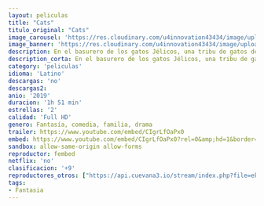 ```yaml
---
layout: peliculas
title: "Cats"
titulo_original: "Cats"
image_carousel: 'https://res.cloudinary.com/u4innovation43434/image/upload/v1584929010/cats-min_ktohk7.jpg'
image_banner: 'https://res.cloudinary.com/u4innovation43434/image/upload/v1584929011/cats-banner-min_epdxv7.jpg'
description: En el basurero de los gatos Jélicos, una tribu de gatos deberá decidir como cada año cuál ascenderá a una nueva vida jelical. Allí conoceremos a la gata blanca Victoria (Francesca Hayward), a Old Deuteronomy (Judi Dench) que es quien decide qué gato será el elegido, además de al misterioso Mr. Mistoffelees (Laurie Davidson), al rockero Rum Tum Tugger (Jason Derulo), al refinado Bustopher Jones (James Corden), junto con Grizabella (Jennifer Hudson), Macavity (Idris Elba), Jennyanydots (Rebel Wilson), Gus (Ian McKellen) y Bombalurina (Taylor Swift). Esta película es la adaptación del famoso musical de Broadway Cats basado en la obra de Andrew Lloyd Webber, inspirada a su vez en una colección de poemas de T. S. Eliot.
description_corta: En el basurero de los gatos Jélicos, una tribu de gatos deberá decidir como cada año cuál ascenderá a una nueva vida jelical. Allí conoceremos a la gata blanca Victoria (Francesca Hayward), a Old Deuteronomy (Judi Dench) que es ...
category: 'peliculas'
idioma: 'Latino'
descargas: 'no'
descargas2:
anio: '2019'
duracion: '1h 51 min'
estrellas: '2'
calidad: 'Full HD'
genero: Fantasía, comedia, familia, drama
trailer: https://www.youtube.com/embed/CIgrLfOaPx0
embed: https://www.youtube.com/embed/CIgrLfOaPx0?rel=0&amp;hd=1&border=0&wmode=opaque&enablejsapi=1&modestbranding=1&controls=1&showinfo=1
sandbox: allow-same-origin allow-forms
reproductor: fembed
netflix: 'no'
clasificacion: '+9'
reproductores_otros: ["https://api.cuevana3.io/stream/index.php?file=ek5lbm9xYWNrS0xYMTZLa2xNbkdvY3ZTb3BtZng4TGp6ZFpobGFMUGtOelcwcUZmbWRIVzRkakVuS0JnbEplcG1KUnNZSlRTMGViVTBxZGdsdEhPb3JMS1puNk11YkhnejVXdFlLRFNsWmJheEorYmw5R2wyTmZIbUd4a2w1bW5uSmxrYVdhWA","Latino","https://gdriveplayer.me/embed2.php?link=lirNQEAlExSGNgE%252F7L5%252BzgdC9P9JAIWpxTDfCq25eetoTGtIDzSfkDlkHcslx5zBBYFmdmoI2VwSf8mw%252BvoxgkHCps7cpLgu9EOWn%252F4Ow4BbzRYhndXPjG1GKWFeXxc3ltUU631L57U13KWHpEfjTd%252FvqY5XTSuiN5QHdnV1x01H%252FA0XTEsWlURjEgIqDimF0m2Yp5Gp7LKo2LjNdpbQju","Latino","https://player.premiumstream.live/player.php?id=MTc2Ng","Latino","https://mstream.website/wpzgwf6wjxfm","Latino","https://mstream.website/zi1i2olpszna","Latino","https://jawcloud.co/embed-uj5rwt6z2v6j.html","Latino"]
tags:
- Fantasia
---
```













